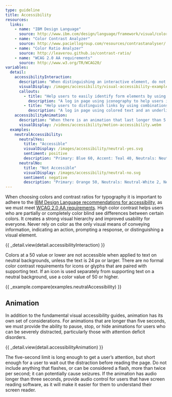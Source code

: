 ```yaml
---
type: guideline
title: Accessibility
resources:
  links:
    - name: "IBM Design Language"
      source: http://www.ibm.com/design/language/framework/visual/color.shtml#contrast
    - name: "Color Contrast Analyzer"
      source: http://www.paciellogroup.com/resources/contrastanalyser/
    - name: "Color Ratio Analyzer"
      source: http://leaverou.github.io/contrast-ratio/
    - name: "WCAG 2.0 AA requirements"
      source: http://www.w3.org/TR/WCAG20/
variables:
  detail:
    accessibilityInteraction:
      description: "When distinguishing an interactive element, do not rely on color as the only visual indicator."
      visualDisplay: /images/accessibility/visual-accessibility-example.svg
      callouts: 
        - title: "Help users to easily identify form elements by using iconography."
          description: "A log in page using iconography to help users identify input fields."
        - title: "Help users to distinguish links by using combinations of colors and underlines."
          description: "A log in page using colored text and an underline to indicate a link."
    accessibilityAnimation:
      description: "When there is an animation that last longer than 5 seconds, provide the user a way to pause, stop, or hide the animation."
      visualDisplay: /videos/accessibility/motion-accessibility.webm
  examples:
    neutralAccessibility:
      neutralYes:
        title: "Accessible"
        visualDisplay: /images/accessibility/neutral-yes.svg
        sentiment: positive
        description: "Primary: Blue 60, Accent: Teal 40, Neutrals: Neutral-White 2, Neutral-White 4, Gray 80"
      neutralNo:
        title: "Not Accessible"
        visualDisplay: /images/accessibility/neutral-no.svg
        sentiment: negative
        description: "Primary: Orange 50, Neutrals: Neutral-White 2, Neutral-White 4, Gray 30"
---
```


When choosing colors and contrast ratios for typography it is important to adhere to the [IBM Design Language recommendations for accessibility](http://www.ibm.com/design/language/framework/visual/color.shtml#contrast), as we must meet [WCAG 2.0 AA requirements](http://www.w3.org/TR/WCAG20/). High color contrast helps users who are partially or completely color blind see differences between certain colors. It creates a strong visual hierarchy and improved usability for everyone. Never rely on color as the only visual means of conveying information, indicating an action, prompting a response, or distinguishing a visual element.  

{{ _detail.view(detail.accessibilityInteraction) }}

Colors at a 50 value or lower are not accessible when applied to text on neutral backgrounds, unless the text is 24 px or larger. There are no formal color contrast requirements for icons or glyphs that are paired with supporting text. If an icon is used separately from supporting text on a neutral background, use a color value of 50 or higher.

{{ _example.compare(examples.neutralAccessibility) }}

## Animation

In addition to the fundamental visual accessibility guides, animation has its own set of considerations. For animations that are longer than five seconds, we must provide the ability to pause, stop, or hide animations for users who can be severely distracted, particularly those with attention deficit disorders.

{{ _detail.view(detail.accessibilityAnimation) }}

The five-second limit is long enough to get a user’s attention, but short enough for a user to wait out the distraction before reading the page. Do not include anything that flashes, or can be considered a flash, more than twice per second; it can potentially cause seizures. If the animation has audio longer than three seconds, provide audio control for users that have screen reading software, as it will make it easier for them to understand their screen reader.
